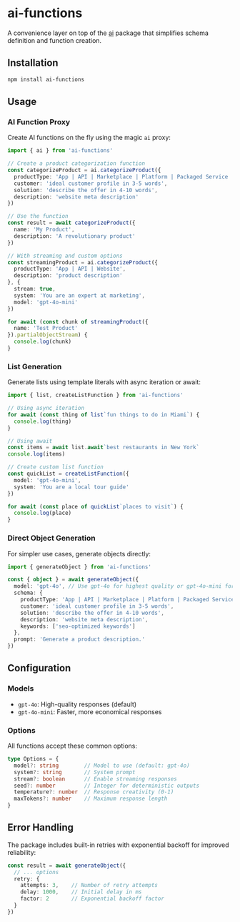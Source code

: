 # ai-functions

A convenience layer on top of the [ai](https://sdk.vercel.ai) package that simplifies schema definition and function creation.

## Installation

```bash
npm install ai-functions
```

## Usage

### AI Function Proxy

Create AI functions on the fly using the magic `ai` proxy:

```typescript
import { ai } from 'ai-functions'

// Create a product categorization function
const categorizeProduct = ai.categorizeProduct({
  productType: 'App | API | Marketplace | Platform | Packaged Service | Professional Service | Website',
  customer: 'ideal customer profile in 3-5 words',
  solution: 'describe the offer in 4-10 words',
  description: 'website meta description'
})

// Use the function
const result = await categorizeProduct({
  name: 'My Product',
  description: 'A revolutionary product'
})

// With streaming and custom options
const streamingProduct = ai.categorizeProduct({
  productType: 'App | API | Website',
  description: 'product description'
}, {
  stream: true,
  system: 'You are an expert at marketing',
  model: 'gpt-4o-mini'
})

for await (const chunk of streamingProduct({
  name: 'Test Product'
}).partialObjectStream) {
  console.log(chunk)
}
```

### List Generation

Generate lists using template literals with async iteration or await:

```typescript
import { list, createListFunction } from 'ai-functions'

// Using async iteration
for await (const thing of list`fun things to do in Miami`) {
  console.log(thing)
}

// Using await
const items = await list.await`best restaurants in New York`
console.log(items)

// Create custom list function
const quickList = createListFunction({
  model: 'gpt-4o-mini',
  system: 'You are a local tour guide'
})

for await (const place of quickList`places to visit`) {
  console.log(place)
}
```

### Direct Object Generation

For simpler use cases, generate objects directly:

```typescript
import { generateObject } from 'ai-functions'

const { object } = await generateObject({
  model: 'gpt-4o', // Use gpt-4o for highest quality or gpt-4o-mini for quicker responses
  schema: {
    productType: 'App | API | Marketplace | Platform | Packaged Service | Professional Service | Website',
    customer: 'ideal customer profile in 3-5 words',
    solution: 'describe the offer in 4-10 words',
    description: 'website meta description',
    keywords: ['seo-optimized keywords']
  },
  prompt: 'Generate a product description.'
})
```

## Configuration

### Models

- `gpt-4o`: High-quality responses (default)
- `gpt-4o-mini`: Faster, more economical responses

### Options

All functions accept these common options:

```typescript
type Options = {
  model?: string        // Model to use (default: gpt-4o)
  system?: string       // System prompt
  stream?: boolean      // Enable streaming responses
  seed?: number         // Integer for deterministic outputs
  temperature?: number  // Response creativity (0-1)
  maxTokens?: number    // Maximum response length
}
```

## Error Handling

The package includes built-in retries with exponential backoff for improved reliability:

```typescript
const result = await generateObject({
  // ... options
  retry: {
    attempts: 3,    // Number of retry attempts
    delay: 1000,    // Initial delay in ms
    factor: 2       // Exponential backoff factor
  }
})
```